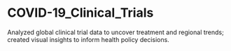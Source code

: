 # COVID-19_Clinical_Trials
Analyzed global clinical trial data to uncover treatment and regional trends; created visual insights to inform health policy decisions. 
